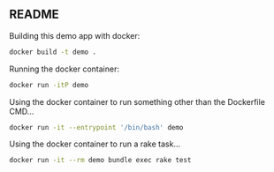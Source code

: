 ## README

Building this demo app with docker:

```bash
docker build -t demo .
```

Running the docker container:

```bash
docker run -itP demo
```

Using the docker container to run something other than the Dockerfile CMD...

```bash
docker run -it --entrypoint '/bin/bash' demo
```

Using the docker container to run a rake task...

```bash
docker run -it --rm demo bundle exec rake test
```
